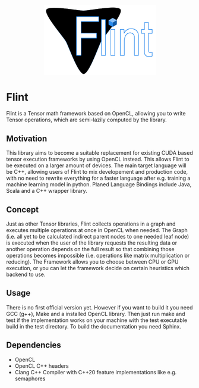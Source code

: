<div align="center">
<img src="https://github.com/Frobeniusnorm/Flint/blob/main/flint.png" width="300">
</div>

# Flint
Flint is a Tensor math framework based on OpenCL, allowing you to write Tensor operations, which are 
semi-lazily computed by the library.

## Motivation ##
This library aims to become a suitable replacement for existing CUDA based tensor execution frameworks by using OpenCL instead.
This allows Flint to be executed on a larger amount of devices. The main target language will be C++, allowing users of Flint to mix developement and production code, with no need to rewrite everything for a faster language after e.g. training a machine learning model in python.
Planed Language Bindings include Java, Scala and a C++ wrapper library.

## Concept ##
Just as other Tensor libraries, Flint collects operations in a graph and executes multiple operations at once in OpenCL when needed.
The Graph (i.e. all yet to be calculated indirect parent nodes to one needed leaf node) is executed when the user of the library requests the resulting data or another operation depends on the full result so that combining those operations becomes impossible (i.e. operations like matrix multiplication or reducing). The Framework allows you to choose between CPU or GPU execution, or you can let the framework decide on certain heuristics which backend to use.

## Usage ##
There is no first official version yet. However if you want to build it you need GCC (g++), Make and a installed OpenCL library. Then just run make and test if the implementation works on your machine with the test executable build in the test directory.
To build the documentation you need Sphinx.

## Dependencies ##
- OpenCL
- OpenCL C++ headers
- Clang C++ Compiler with C++20 feature implementations like e.g. semaphores
